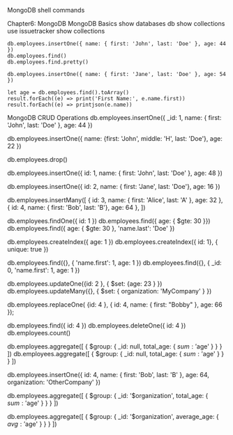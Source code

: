 MongoDB shell commands

Chapter6: MongoDB
  MongoDB Basics
    show databases
    db
    show collections
    use issuetracker
    show collections

    db.employees.insertOne({ name: { first: 'John', last: 'Doe' }, age: 44 })
    db.employees.find()
    db.employees.find.pretty()

    db.employees.insertOne({ name: { first: 'Jane', last: 'Doe' }, age: 54 })

    let age = db.employees.find().toArray()
    result.forEach((e) => print('First Name:', e.name.first))
    result.forEach((e) => printjson(e.name))

MongoDB CRUD Operations
  db.employees.insertOne({
    _id: 1,
    name: { first: 'John', last: 'Doe' },
    age: 44
  })

  db.employees.insertOne({
    name: {first: 'John', middle: 'H', last: 'Doe'},
    age: 22
  })

  db.employees.drop()

  db.employees.insertOne({
    id: 1,
    name: { first: 'John', last: 'Doe' },
    age: 48
  })

  db.employees.insertOne({
    id: 2,
    name: { first: 'Jane', last: 'Doe'},
    age: 16
  })

  db.employees.insertMany([
    { id: 3, name: { first: 'Alice', last: 'A' }, age: 32 },
    { id: 4, name: { first: 'Bob', last: 'B'}, age: 64 },
  ])

  db.employees.findOne({ id: 1 })
  db.employees.find({ age: { $gte: 30 }})
  db.employees.find({ age: { $gte: 30 }, 'name.last': 'Doe' })

  db.employees.createIndex({ age: 1 })
  db.employees.createIndex({ id: 1}, { unique: true })

  db.employees.find({}, { 'name.first': 1, age: 1 })
  db.employees.find({}, { _id: 0, 'name.first': 1, age: 1 })

  db.employees.updateOne({id: 2 }, { $set: {age: 23 } })
  db.employees.updateMany({}, { $set: { organization: 'MyCompany' } })

  db.employees.replaceOne( {id: 4 }, {
      id: 4,
      name: { first: "Bobby" },
      age: 66
  });

  db.employees.find({ id: 4 })
  db.employees.deleteOne({ id: 4 })
  db.employees.count()

  db.employees.aggregate([
    { $group: { _id: null, total_age: { $sum: '$age' } } }
  ])
  db.employees.aggregate([
  { $group: { _id: null, total_age: { $sum: '$age' } } }
  ])

  db.employees.insertOne({
    id: 4,
    name: { first: 'Bob', last: 'B' },
    age: 64,
    organization: 'OtherCompany'
  })

  db.employees.aggregate([
    { $group: { _id: '$organization', total_age: { $sum: '$age' } } }
  ])

  db.employees.aggregate([
    { $group: { _id: '$organization', average_age: { $avg: '$age' } } }
  ])
